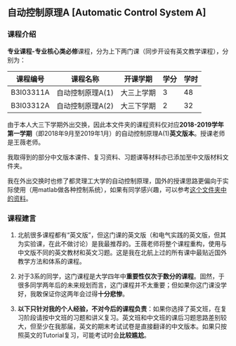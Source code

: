 ## 自动控制原理A [Automatic Control System A]

### 课程介绍

**专业课程-专业核心类必修**课程，分为上下两门课（同步开设有英文教学课程），分别为：

| 课程编号 | 课程名称 | 开课学期 | 学分 | 学时 |
| --- | --- | --- | --- | --- |
| B3I03311A | 自动控制原理A(1) | 大三上学期 | 3 | 48 |
| B3I03312A | 自动控制原理A(2) | 大三下学期 | 2 | 32 |

由于本人大三下学期外出交换，因此本文件夹的课程资料仅对应**2018-2019学年第一学期**（即2018年9月至2019年1月）的自动控制原理A(1)**英文版本**。授课老师是王薇老师。

我取得到的部分中文版本课件、复习资料、习题课等材料亦已添加至中文版材料文件夹。

我在外出交换时也修了都灵理工大学的自动控制原理，国外的授课思路更偏向于实际使用（用matlab做各种控制系统），如果有同学感兴趣，可以参考[这个文件夹中的资料][1]。

### 课程建言

1. 北航很多课程都有“英文版”，但这门课的英文版（和电气实践的英文版，但其为实验课，在此不做讨论）是我最推荐的。王薇老师将整个课程重构，使用与中文版不同的英文教材和英文习题。这是我在北航上过的所有课中最贴近国外教学方法和体系的课程。

2. 对于3系的同学，这门课程是大学四年中**重要性仅次于数分的课程**。固然，于很多同学两年后的未来规划而言，这门课程并不太重要；但如果你这门课没学好，我敢保证你这两年会过得**十分悲惨**。

3. **以下只针对我的个人经验，不对今后的课程负责**：如果你选择了英文班，在复习阶段请按中文班的习题和讲义复习。英文班和中文班的课后习题思路差别较大，但至少在我那届，英文的期末考试试卷是直接翻译的中文版本。如果只按照英文的Tutorial复习，可能考试时会**比较尴尬**。


[1]: https://github.com/AccSrd/BUAA_Course_Automation/tree/main/Compulsory%20Courses%20%E5%BF%85%E4%BF%AE%E8%AF%BE%E7%A8%8B%20-%20Automation%203%E7%B3%BB/SEM6%20-%20Automatic%20Control%20(PoliTO)
